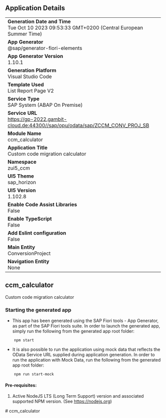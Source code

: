 ## Application Details
|               |
| ------------- |
|**Generation Date and Time**<br>Tue Oct 10 2023 09:53:33 GMT+0200 (Central European Summer Time)|
|**App Generator**<br>@sap/generator-fiori-elements|
|**App Generator Version**<br>1.10.1|
|**Generation Platform**<br>Visual Studio Code|
|**Template Used**<br>List Report Page V2|
|**Service Type**<br>SAP System (ABAP On Premise)|
|**Service URL**<br>https://gp-2022.gambit-cloud.de:44300//sap/opu/odata/sap/ZCCM_CONV_PROJ_SB
|**Module Name**<br>ccm_calculator|
|**Application Title**<br>Custom code migration calculator|
|**Namespace**<br>zui5_ccm|
|**UI5 Theme**<br>sap_horizon|
|**UI5 Version**<br>1.102.8|
|**Enable Code Assist Libraries**<br>False|
|**Enable TypeScript**<br>False|
|**Add Eslint configuration**<br>False|
|**Main Entity**<br>ConversionProject|
|**Navigation Entity**<br>None|

## ccm_calculator

Custom code migration calculator

### Starting the generated app

-   This app has been generated using the SAP Fiori tools - App Generator, as part of the SAP Fiori tools suite.  In order to launch the generated app, simply run the following from the generated app root folder:

```
    npm start
```

- It is also possible to run the application using mock data that reflects the OData Service URL supplied during application generation.  In order to run the application with Mock Data, run the following from the generated app root folder:

```
    npm run start-mock
```

#### Pre-requisites:

1. Active NodeJS LTS (Long Term Support) version and associated supported NPM version.  (See https://nodejs.org)


#   c c m _ c a l c u l a t o r  
 